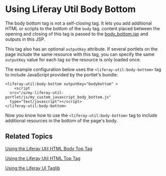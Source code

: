 # Using Liferay Util Body Bottom [](id=using-liferay-util-body-bottom)

The body bottom tag is not a self-closing tag. It lets you add additional HTML 
or scripts to the bottom of the `body` tag. content placed between the opening 
and closing of this tag is passed to the 
[body_bottom.jsp](https://github.com/liferay/liferay-portal/blob/7.1.x/portal-web/docroot/html/common/themes/body_bottom.jsp#L26-L31) 
and outputs in this JSP. 

This tag also has an optional `outputKey` attribute. If several portlets 
on the page include the same resource with this tag, you can specify the same 
`outputKey` value for each tag so the resource is only loaded once. 

The example configuration below uses the `<liferay-util:body-bottom>` tag to 
include JavaScript provided by the portlet's bundle:
    
    <liferay-util:body-bottom outputKey="bodybottom" >
    	<script 
      src="/o/my-liferay-util-portlet/js/my_custom_javascript_body_bottom.js" 
      type="text/javascript"></script>
    </liferay-util:body-bottom>

Now you know how to use the `<liferay-util:body-bottom>` tag to include 
additional resources in the bottom of the page's body. 

## Related Topics [](id=related-topics)

[Using the Liferay Util HTML Body Top Tag](/develop/tutorials/-/knowledge_base/7-1/using-liferay-util-body-top)

[Using the Liferay Util HTML Top Tag](/develop/tutorials/-/knowledge_base/7-1/using-liferay-util-html-top)

[Using the Liferay UI Taglib](/develop/tutorials/-/knowledge_base/7-1/using-the-liferay-ui-taglib-in-your-portlets)
